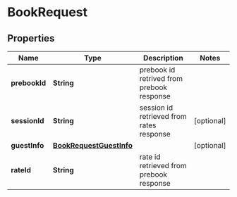

# BookRequest


## Properties

| Name | Type | Description | Notes |
|------------ | ------------- | ------------- | -------------|
|**prebookId** | **String** | prebook id retrived from prebook response |  |
|**sessionId** | **String** | session id retrieved from rates response |  [optional] |
|**guestInfo** | [**BookRequestGuestInfo**](BookRequestGuestInfo.md) |  |  [optional] |
|**rateId** | **String** | rate id retrieved from prebook response |  |



